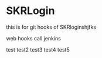 # SKRLogin
this is for git hooks  of SKRloginshjfks

web hooks call jenkins


test
test2
test3
test4
test5
